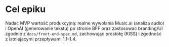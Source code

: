 # Cel epiku
Nadać MVP wartość produkcyjną: realne wywołania Music.ai (analiza audio) i OpenAI (generowanie tekstu) po stronie BFF oraz zastosować branding/UI zgodnie z `docs/front-end-spec.md`, zachowując prostotę (KISS) i zgodność z istniejącymi przepływami 1.1–1.4.
